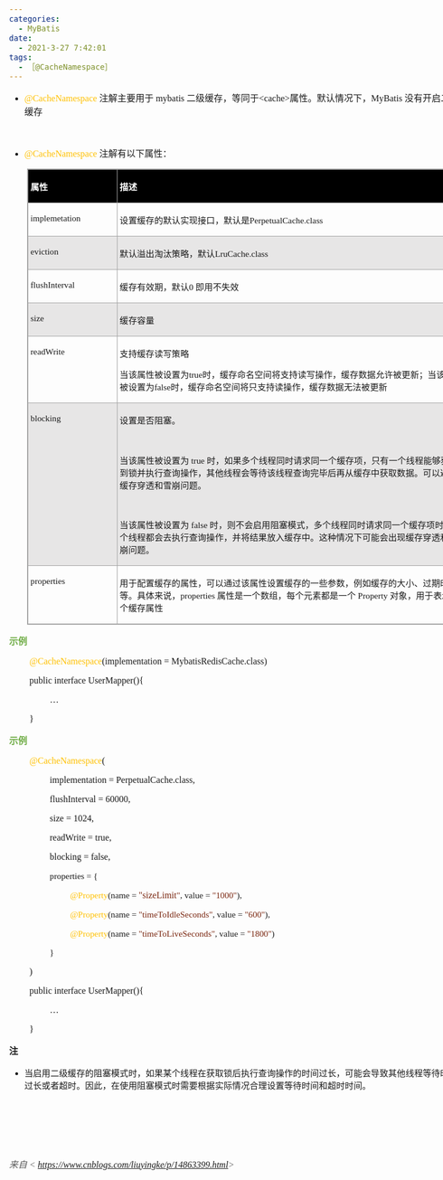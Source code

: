```yaml
---
categories:
  - MyBatis
date:
  - 2021-3-27 7:42:01
tags:
  - ［@CacheNamespace］
---
```


<body lang=zh-CN style='font-family:"Microsoft YaHei UI";font-size:12.0pt'>
<!--StartFragment-->

<div style='direction:ltr;border-width:100%'>

<div style='direction:ltr;margin-top:0in;margin-left:0in;width:8.3472in'>

<div style='direction:ltr;margin-top:0in;margin-left:0in;width:8.3472in'>

<ul type=disc style='direction:ltr;unicode-bidi:embed;margin-top:0in;
 margin-bottom:0in'>
 <li style='margin-top:0;margin-bottom:0;vertical-align:middle'><span
     style='font-family:"Comic Sans MS";font-size:12.0pt;color:#FFC000'
     lang=zh-CN>@CacheNamespace</span><span style='font-family:"Comic Sans MS";
     font-size:12.0pt' lang=en-US> </span><span style='font-family:"Microsoft YaHei UI";
     font-size:12.0pt' lang=zh-CN>注解主要用于</span><span style='font-family:"Microsoft YaHei UI";
     font-size:12.0pt' lang=en-US> </span><span style='font-family:"Comic Sans MS";
     font-size:12.0pt' lang=zh-CN>mybatis</span><span style='font-family:"Comic Sans MS";
     font-size:12.0pt' lang=en-US> </span><span style='font-family:"Microsoft YaHei UI";
     font-size:12.0pt' lang=zh-CN>二级缓存，等同于</span><span style='font-family:"Comic Sans MS";
     font-size:12.0pt' lang=zh-CN>&lt;cache&gt;</span><span style='font-family:
     "Microsoft YaHei UI";font-size:12.0pt' lang=zh-CN>属性。默认情况下，</span><span
     style='font-family:"Comic Sans MS";font-size:12.0pt' lang=zh-CN>MyBatis</span><span
     style='font-family:"Comic Sans MS";font-size:12.0pt' lang=en-US> </span><span
     style='font-family:"Microsoft YaHei UI";font-size:12.0pt' lang=zh-CN>没有开启二级缓存</span></li>
</ul>

<p style='margin-left:.375in;font-family:"Comic Sans MS";font-size:
12.0pt'>&nbsp;</p>

<ul type=disc style='direction:ltr;unicode-bidi:embed;margin-top:0in;
 margin-bottom:0in'>
 <li style='margin-top:0;margin-bottom:0;vertical-align:middle'><span
     style='font-family:"Comic Sans MS";font-size:12.0pt;color:#FFC000'
     lang=en-US>@</span><span style='font-family:"Comic Sans MS";font-size:
     12.0pt;color:#FFC000' lang=zh-CN>CacheNamespace</span><span
     style='font-family:"Comic Sans MS";font-size:12.0pt' lang=en-US> </span><span
     style='font-family:"Microsoft YaHei UI";font-size:12.0pt' lang=zh-CN>注解有以下属性：</span></li>
</ul>

<div style='direction:ltr'>

<table border=1 cellpadding=0 cellspacing=0 valign=top style='direction:ltr;
 border-collapse:collapse;border-style:solid;border-color:#A3A3A3;border-width:
 1pt;margin-left:.3333in' title="" summary="">
 <tr>
  <td style='border-style:solid;border-color:#A3A3A3;border-width:1pt;
  background-color:black;vertical-align:top;width:1.5506in;padding:2.0pt 3.0pt 2.0pt 3.0pt'>
  <p style='font-family:"Microsoft YaHei UI";font-size:11.5pt;
  color:white'><span style='font-weight:bold'>属性</span></p>
  </td>
  <td style='border-style:solid;border-color:#A3A3A3;border-width:1pt;
  background-color:black;vertical-align:top;width:6.2631in;padding:2.0pt 3.0pt 2.0pt 3.0pt'>
  <p style='font-family:"Microsoft YaHei UI";font-size:11.5pt;
  color:white'><span style='font-weight:bold'>描述</span></p>
  </td>
 </tr>
 <tr>
  <td style='border-style:solid;border-color:#A3A3A3;border-width:1pt;
  vertical-align:top;width:1.5506in;padding:2.0pt 3.0pt 2.0pt 3.0pt'>
  <p style='font-family:"Comic Sans MS";font-size:11.5pt'>implemetation</p>
  </td>
  <td style='border-style:solid;border-color:#A3A3A3;border-width:1pt;
  vertical-align:top;width:6.2631in;padding:2.0pt 3.0pt 2.0pt 3.0pt'>
  <p style='font-size:11.5pt'><span style='font-family:"Microsoft YaHei UI"'>设置缓存的默认实现接口，默认是</span><span
  style='font-family:"Comic Sans MS"'>PerpetualCache.class</span></p>
  </td>
 </tr>
 <tr>
  <td style='border-style:solid;border-color:#A3A3A3;border-width:1pt;
  background-color:#E7E6E6;vertical-align:top;width:1.5506in;padding:2.0pt 3.0pt 2.0pt 3.0pt'>
  <p style='font-family:"Comic Sans MS";font-size:11.5pt'>eviction</p>
  </td>
  <td style='border-style:solid;border-color:#A3A3A3;border-width:1pt;
  background-color:#E7E6E6;vertical-align:top;width:6.2631in;padding:2.0pt 3.0pt 2.0pt 3.0pt'>
  <p style='font-size:11.5pt'><span style='font-family:"Microsoft YaHei UI"'>默认溢出淘汰策略，默认</span><span
  style='font-family:"Comic Sans MS"'>LruCache.class</span></p>
  </td>
 </tr>
 <tr>
  <td style='border-style:solid;border-color:#A3A3A3;border-width:1pt;
  vertical-align:top;width:1.5506in;padding:2.0pt 3.0pt 2.0pt 3.0pt'>
  <p style='font-family:"Comic Sans MS";font-size:11.5pt'>flushInterval</p>
  </td>
  <td style='border-style:solid;border-color:#A3A3A3;border-width:1pt;
  vertical-align:top;width:6.2631in;padding:2.0pt 3.0pt 2.0pt 3.0pt'>
  <p style='font-size:11.5pt'><span style='font-family:"Microsoft YaHei UI"'>缓存有效期，默认</span><span
  style='font-family:"Comic Sans MS"'>0 </span><span style='font-family:"Microsoft YaHei UI"'>即用不失效</span></p>
  </td>
 </tr>
 <tr>
  <td style='border-style:solid;border-color:#A3A3A3;border-width:1pt;
  background-color:#E7E6E6;vertical-align:top;width:1.5506in;padding:2.0pt 3.0pt 2.0pt 3.0pt'>
  <p style='font-family:"Comic Sans MS";font-size:11.5pt'>size</p>
  </td>
  <td style='border-style:solid;border-color:#A3A3A3;border-width:1pt;
  background-color:#E7E6E6;vertical-align:top;width:6.2631in;padding:2.0pt 3.0pt 2.0pt 3.0pt'>
  <p style='font-family:"Microsoft YaHei UI";font-size:11.5pt'>缓存容量</p>
  </td>
 </tr>
 <tr>
  <td style='border-style:solid;border-color:#A3A3A3;border-width:1pt;
  vertical-align:top;width:1.5506in;padding:2.0pt 3.0pt 2.0pt 3.0pt'>
  <p style='font-family:"Comic Sans MS";font-size:11.5pt'>readWrite</p>
  </td>
  <td style='border-style:solid;border-color:#A3A3A3;border-width:1pt;
  vertical-align:top;width:6.2631in;padding:2.0pt 3.0pt 2.0pt 3.0pt'>
  <p style='font-family:"Microsoft YaHei UI";font-size:11.5pt'>支持缓存读写策略</p>
  <p style='font-size:11.5pt'><span style='font-family:"Microsoft YaHei UI"'>当该属性被设置为</span><span
  style='font-family:"Comic Sans MS"'>true</span><span style='font-family:"Microsoft YaHei UI"'>时，缓存命名空间将支持读写操作，缓存数据允许被更新；当该属性被设置为</span><span
  style='font-family:"Comic Sans MS"'>false</span><span style='font-family:
  "Microsoft YaHei UI"'>时，缓存命名空间将只支持读操作，缓存数据无法被更新</span></p>
  </td>
 </tr>
 <tr>
  <td style='border-style:solid;border-color:#A3A3A3;border-width:1pt;
  background-color:#E7E6E6;vertical-align:top;width:1.5506in;padding:2.0pt 3.0pt 2.0pt 3.0pt'>
  <p style='font-family:"Comic Sans MS";font-size:11.5pt'>blocking</p>
  </td>
  <td style='border-style:solid;border-color:#A3A3A3;border-width:1pt;
  background-color:#E7E6E6;vertical-align:top;width:6.3326in;padding:2.0pt 3.0pt 2.0pt 3.0pt'>
  <p style='font-family:"Microsoft YaHei UI";font-size:11.5pt'>设置是否阻塞。</p>
  <p style='font-family:"Comic Sans MS";font-size:11.5pt'>&nbsp;</p>
  <p style='font-size:11.5pt'><span style='font-family:"Microsoft YaHei UI"'
  lang=zh-CN>当该属性被设置为</span><span style='font-family:"Comic Sans MS"'
  lang=en-US> </span><span style='font-family:"Comic Sans MS"' lang=zh-CN>true</span><span
  style='font-family:"Comic Sans MS"' lang=en-US> </span><span
  style='font-family:"Microsoft YaHei UI"' lang=zh-CN>时，如果多个线程同时请求同一个缓存项，只有一个线程能够获取到锁并执行查询操作，其他线程会等待该线程查询完毕后再从缓存中获取数据。可以避免缓存穿透和雪崩问题。</span></p>
  <p style='font-family:"Comic Sans MS";font-size:11.5pt'>&nbsp;</p>
  <p style='font-size:11.5pt'><span style='font-family:"Microsoft YaHei UI"'
  lang=zh-CN>当该属性被设置为</span><span style='font-family:"Comic Sans MS"'
  lang=en-US> </span><span style='font-family:"Comic Sans MS"' lang=zh-CN>false</span><span
  style='font-family:"Comic Sans MS"' lang=en-US> </span><span
  style='font-family:"Microsoft YaHei UI"' lang=zh-CN>时，则不会启用阻塞模式，多个线程同时请求同一个缓存项时，每个线程都会去执行查询操作，并将结果放入缓存中。这种情况下可能会出现缓存穿透和雪崩问题。</span></p>
  </td>
 </tr>
 <tr>
  <td style='border-style:solid;border-color:#A3A3A3;border-width:1pt;
  vertical-align:top;width:1.5506in;padding:2.0pt 3.0pt 2.0pt 3.0pt'>
  <p style='font-family:"Comic Sans MS";font-size:11.5pt'>properties</p>
  </td>
  <td style='border-style:solid;border-color:#A3A3A3;border-width:1pt;
  vertical-align:top;width:6.3326in;padding:2.0pt 3.0pt 2.0pt 3.0pt'>
  <p style='font-size:11.5pt'><span style='font-family:"Microsoft YaHei UI"'>用于配置缓存的属性，可以通过该属性设置缓存的一些参数，例如缓存的大小、过期时间等。具体来说，</span><span
  style='font-family:"Comic Sans MS"'>properties </span><span style='font-family:
  "Microsoft YaHei UI"'>属性是一个数组，每个元素都是一个</span><span style='font-family:"Comic Sans MS"'>
  Property </span><span style='font-family:"Microsoft YaHei UI"'>对象，用于表示一个缓存属性</span></p>
  </td>
 </tr>
</table>

</div>

<p style='font-family:"Microsoft YaHei UI";font-size:12.0pt;
color:#70AD47'><span style='font-weight:bold'>示例</span></p>

<p style='margin-left:.375in;font-family:"Comic Sans MS";font-size:
12.0pt'><span style='color:#FFC000'>@CacheNamespace</span>(implementation =
MybatisRedisCache.class) </p>

<p style='margin-left:.375in;font-family:"Comic Sans MS";font-size:
12.0pt'><span lang=zh-CN>public</span><span lang=en-US> </span><span
lang=zh-CN>interface UserMapper(</span><span lang=en-US>){</span></p>

<p style='margin-left:.75in;font-family:"Comic Sans MS";font-size:
12.0pt' lang=en-US>…</p>

<p style='margin-left:.375in;font-family:"Comic Sans MS";font-size:
12.0pt'>}</p>

<p style='font-family:"Microsoft YaHei UI";font-size:12.0pt;
color:#70AD47'><span style='font-weight:bold'>示例</span></p>

<p style='margin-left:.375in;font-family:"Comic Sans MS";font-size:
12.0pt'><span style='color:#FFC000'>@CacheNamespace</span>(</p>

<p style='margin-left:.75in;font-family:"Comic Sans MS";font-size:
12.0pt'>implementation = PerpetualCache.class,</p>

<p style='margin-left:.75in;font-family:"Comic Sans MS";font-size:
12.0pt'>flushInterval = 60000,</p>

<p style='margin-left:.75in;font-family:"Comic Sans MS";font-size:
12.0pt'>size = 1024,</p>

<p style='margin-left:.75in;font-family:"Comic Sans MS";font-size:
12.0pt'>readWrite = true,</p>

<p style='margin-left:.75in;font-family:"Comic Sans MS";font-size:
12.0pt'>blocking = false,</p>

<p style='margin-left:.75in;font-family:"Comic Sans MS";font-size:
11.5pt'>properties = {</p>

<p style='margin-left:1.125in;font-family:"Comic Sans MS"'><span
style='font-size:11.5pt;color:#FFC000'>@Property</span><span style='font-size:
11.5pt'>(name = </span><span style='font-size:12.0pt;color:#78230C'>&quot;sizeLimit</span><span
style='font-size:11.5pt;color:#78230C'>&quot;</span><span style='font-size:
11.5pt'>, value = </span><span style='font-size:11.5pt;color:#78230C'>&quot;1000&quot;</span><span
style='font-size:11.5pt'>),</span></p>

<p style='margin-left:1.125in;font-family:"Comic Sans MS";
font-size:11.5pt'><span style='color:#FFC000'>@Property</span>(name = <span
style='color:#78230C'>&quot;timeToIdleSeconds&quot;</span>, value = <span
style='color:#78230C'>&quot;600&quot;</span>),</p>

<p style='margin-left:1.125in;font-family:"Comic Sans MS";
font-size:11.5pt'><span style='color:#FFC000'>@Property</span>(name = <span
style='color:#78230C'>&quot;timeToLiveSeconds&quot;</span>, value = <span
style='color:#78230C'>&quot;1800&quot;</span>)</p>

<p style='margin-left:.75in;font-family:"Comic Sans MS";font-size:
11.5pt'>}</p>

<p style='margin-left:.375in;font-family:"Comic Sans MS";font-size:
12.0pt'>) </p>

<p style='margin-left:.375in;font-family:"Comic Sans MS";font-size:
12.0pt'><span lang=zh-CN>public</span><span lang=en-US> </span><span
lang=zh-CN>interface UserMapper(</span><span lang=en-US>){</span></p>

<p style='margin-left:.75in;font-family:"Comic Sans MS";font-size:
12.0pt' lang=en-US>…</p>

<p style='margin-left:.375in;font-family:"Comic Sans MS";font-size:
12.0pt'>}</p>

<p style='font-family:"Microsoft YaHei UI";font-size:12.0pt'><span
style='font-weight:bold'>注</span></p>

<ul type=disc style='direction:ltr;unicode-bidi:embed;margin-top:0in;
 margin-bottom:0in'>
 <li style='margin-top:0;margin-bottom:0;vertical-align:middle'><span
     style='font-family:"Microsoft YaHei UI";font-size:11.5pt'>当启用二级缓存的阻塞模式时，如果某个线程在获取锁后执行查询操作的时间过长，可能会导致其他线程等待时间过长或者超时。因此，在使用阻塞模式时需要根据实际情况合理设置等待时间和超时时间。</span></li>
</ul>

<p style='font-family:"Comic Sans MS";font-size:11.5pt'>&nbsp;</p>

<p style='font-family:"Comic Sans MS";font-size:11.5pt'>&nbsp;</p>

<p style='font-family:"Comic Sans MS";font-size:12.0pt'>&nbsp;</p>

<p><cite style='font-size:12.0pt;color:#595959'><span
style='font-family:"Microsoft YaHei UI"'>来自</span><span style='font-family:
"Comic Sans MS"'> &lt; </span><a
href="https://www.cnblogs.com/liuyingke/p/14863399.html"><span
style='font-family:"Comic Sans MS"'>https://www.cnblogs.com/liuyingke/p/14863399.html</span></a><span
style='font-family:"Comic Sans MS"'>&gt; </span></cite></p>

</div>

</div>

</div>

<!--EndFragment-->
</body>
